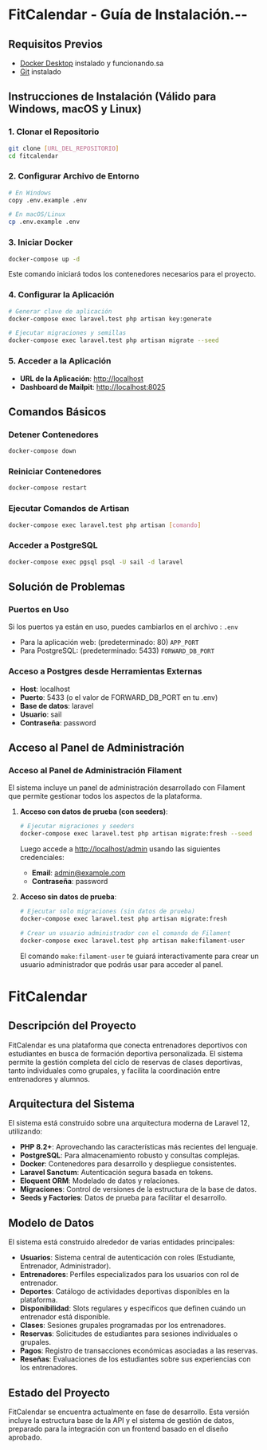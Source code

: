 # FitCalendar - Guía de Instalación.--
## Requisitos Previos
- [Docker Desktop](https://www.docker.com/products/docker-desktop/) instalado y funcionando.sa
- [Git](https://git-scm.com/downloads) instalado

## Instrucciones de Instalación (Válido para Windows, macOS y Linux)
### 1. Clonar el Repositorio
``` bash
git clone [URL_DEL_REPOSITORIO]
cd fitcalendar
```
### 2. Configurar Archivo de Entorno
``` bash
# En Windows
copy .env.example .env

# En macOS/Linux
cp .env.example .env
```
### 3. Iniciar Docker
``` bash
docker-compose up -d
```
Este comando iniciará todos los contenedores necesarios para el proyecto.
### 4. Configurar la Aplicación
``` bash
# Generar clave de aplicación
docker-compose exec laravel.test php artisan key:generate

# Ejecutar migraciones y semillas
docker-compose exec laravel.test php artisan migrate --seed
```
### 5. Acceder a la Aplicación
- **URL de la Aplicación**: [http://localhost](http://localhost)
- **Dashboard de Mailpit**: [http://localhost:8025](http://localhost:8025)

## Comandos Básicos
### Detener Contenedores
``` bash
docker-compose down
```
### Reiniciar Contenedores
``` bash
docker-compose restart
```
### Ejecutar Comandos de Artisan
``` bash
docker-compose exec laravel.test php artisan [comando]
```
### Acceder a PostgreSQL
``` bash
docker-compose exec pgsql psql -U sail -d laravel
```
## Solución de Problemas
### Puertos en Uso
Si los puertos ya están en uso, puedes cambiarlos en el archivo : `.env`
- Para la aplicación web: (predeterminado: 80) `APP_PORT`
- Para PostgreSQL: (predeterminado: 5433) `FORWARD_DB_PORT`

### Acceso a Postgres desde Herramientas Externas
- **Host**: localhost
- **Puerto**: 5433 (o el valor de FORWARD_DB_PORT en tu .env)
- **Base de datos**: laravel
- **Usuario**: sail
- **Contraseña**: password

## Acceso al Panel de Administración

### Acceso al Panel de Administración Filament

El sistema incluye un panel de administración desarrollado con Filament que permite gestionar todos los aspectos de la plataforma.

1. **Acceso con datos de prueba (con seeders)**:
   ```bash
   # Ejecutar migraciones y seeders
   docker-compose exec laravel.test php artisan migrate:fresh --seed
   ```

   Luego accede a [http://localhost/admin](http://localhost/admin) usando las siguientes credenciales:
    - **Email**: admin@example.com
    - **Contraseña**: password

2. **Acceso sin datos de prueba**:
   ```bash
   # Ejecutar solo migraciones (sin datos de prueba)
   docker-compose exec laravel.test php artisan migrate:fresh
   
   # Crear un usuario administrador con el comando de Filament
   docker-compose exec laravel.test php artisan make:filament-user
   ```

   El comando `make:filament-user` te guiará interactivamente para crear un usuario administrador que podrás usar para acceder al panel.



# FitCalendar
## Descripción del Proyecto
FitCalendar es una plataforma  que conecta entrenadores deportivos con estudiantes en busca de formación deportiva personalizada. El sistema permite la gestión completa del ciclo de reservas de clases deportivas, tanto individuales como grupales, y facilita la coordinación entre entrenadores y alumnos.

## Arquitectura del Sistema
El sistema está construido sobre una arquitectura moderna de Laravel 12, utilizando:
- **PHP 8.2+**: Aprovechando las características más recientes del lenguaje.
- **PostgreSQL**: Para almacenamiento robusto y consultas complejas.
- **Docker**: Contenedores para desarrollo y despliegue consistentes.
- **Laravel Sanctum**: Autenticación segura basada en tokens.
- **Eloquent ORM**: Modelado de datos y relaciones.
- **Migraciones**: Control de versiones de la estructura de la base de datos.
- **Seeds y Factories**: Datos de prueba para facilitar el desarrollo.

## Modelo de Datos
El sistema está construido alrededor de varias entidades principales:
- **Usuarios**: Sistema central de autenticación con roles (Estudiante, Entrenador, Administrador).
- **Entrenadores**: Perfiles especializados para los usuarios con rol de entrenador.
- **Deportes**: Catálogo de actividades deportivas disponibles en la plataforma.
- **Disponibilidad**: Slots regulares y específicos que definen cuándo un entrenador está disponible.
- **Clases**: Sesiones grupales programadas por los entrenadores.
- **Reservas**: Solicitudes de estudiantes para sesiones individuales o grupales.
- **Pagos**: Registro de transacciones económicas asociadas a las reservas.
- **Reseñas**: Evaluaciones de los estudiantes sobre sus experiencias con los entrenadores.

## Estado del Proyecto
FitCalendar se encuentra actualmente en fase de desarrollo. Esta versión incluye la estructura base de la API y el sistema de gestión de datos, preparado para la integración con un frontend basado en el diseño aprobado.
